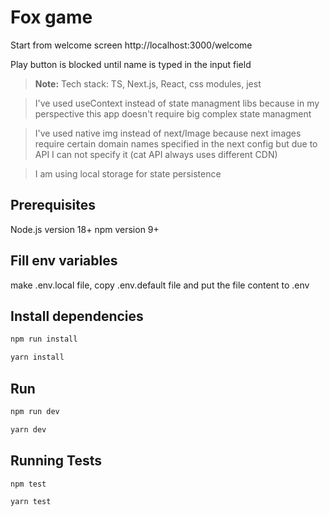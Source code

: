 # Fox game

Start from welcome screen
http://localhost:3000/welcome

Play button is blocked until name is typed in the input field

> **Note:**
> Tech stack: TS, Next.js, React, css modules, jest

> I've used useContext instead of state managment libs because in my perspective this app doesn't require big complex state managment

> I've used native img instead of next/Image because next images require certain domain names specified in the next config but due to API I can not specify it (cat API always uses different CDN)

> I am using local storage for state persistence

## Prerequisites

Node.js version 18+
npm version 9+

## Fill env variables

make .env.local file, copy .env.default file and put the file content to .env

## Install dependencies

```bash
npm run install
```

```bash
yarn install
```

## Run

```bash
npm run dev
```

```bash
yarn dev
```

## Running Tests

```bash
npm test
```

```bash
yarn test
```
